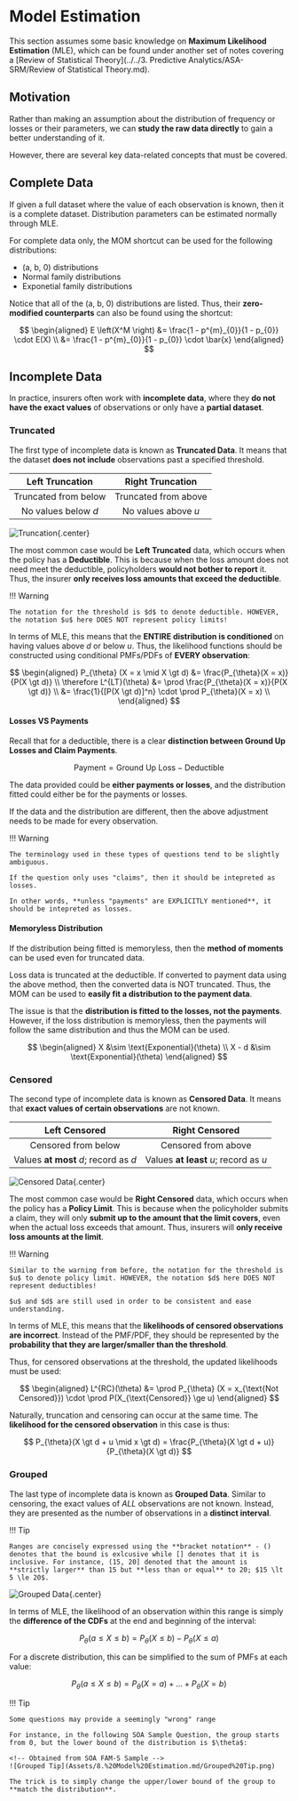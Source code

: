 # **Model Estimation**

This section assumes some basic knowledge on **Maximum Likelihood Estimation** (MLE), which can be found under another set of notes covering a [Review of Statistical Theory](../../3. Predictive Analytics/ASA-SRM/Review of Statistical Theory.md).

## **Motivation**

Rather than making an assumption about the distribution of frequency or losses or their parameters, we can **study the raw data directly** to gain a better understanding of it.

However, there are several key data-related concepts that must be covered.

## **Complete Data**

If given a full dataset where the value of each observation is known, then it is a complete dataset. Distribution parameters can be estimated normally through MLE.

For complete data only, the MOM shortcut can be used for the following distributions:

* (a, b, 0) distributions
* Normal family distributions
* Exponetial family distributions

Notice that all of the (a, b, 0) distributions are listed. Thus, their **zero-modified counterparts** can also be found using the shortcut:

$$
\begin{aligned}
    E \left(X^M \right)
    &= \frac{1 - p^{m}_{0}}{1 - p_{0}} \cdot E(X) \\
    &= \frac{1 - p^{m}_{0}}{1 - p_{0}} \cdot \bar{x}
\end{aligned}
$$

## **Incomplete Data**

In practice, insurers often work with **incomplete data**, where they **do not have the exact values** of observations or only have a **partial dataset**.

### **Truncated**

The first type of incomplete data is known as **Truncated Data**. It means that the dataset **does not include** observations past a specified threshold.

<center>

| Left Truncation | Right Truncation |
| :-: | :-: |
| Truncated from below | Truncated from above |
| No values below $d$ | No values above $u$ |

</center>

<!-- Obtained from R-Bloggers -->
![Truncation](Assets/8.%20Model%20Estimation.md/Truncated%20Data.png){.center}

The most common case would be **Left Truncated** data, which occurs when the policy has a **Deductible**. This is because when the loss amount does not need meet the deductible, policyholders **would not bother to report** it. Thus, the insurer **only receives loss amounts that exceed the deductible**.

!!! Warning

    The notation for the threshold is $d$ to denote deductible. HOWEVER, the notation $u$ here DOES NOT represent policy limits!

In terms of MLE, this means that the **ENTIRE distribution is conditioned** on having values above $d$ or below $u$. Thus, the likelihood functions should be constructed using conditional PMFs/PDFs of **EVERY observation**:

$$
\begin{aligned}
    P_{\theta} (X = x \mid X \gt d) &= \frac{P_{\theta}(X = x)}{P(X \gt d)} \\
    \therefore L^{LT}(\theta)
    &= \prod \frac{P_{\theta}(X = x)}{P(X \gt d)} \\
    &= \frac{1}{[P(X \gt d)]^n} \cdot \prod P_{\theta}(X = x) \\
\end{aligned}
$$

#### **Losses VS Payments**

Recall that for a deductible, there is a clear **distinction between Ground Up Losses and Claim Payments**.

$$
    \text{Payment} = \text{Ground Up Loss} - \text{Deductible}
$$

The data provided could be **either payments or losses**, and the distribution fitted could either be for the payments or losses.

If the data and the distribution are different, then the above adjustment needs to be made for every observation.

!!! Warning

    The terminology used in these types of questions tend to be slightly ambiguous.

    If the question only uses "claims", then it should be intepreted as losses.

    In other words, **unless "payments" are EXPLICITLY mentioned**, it should be intepreted as losses.

#### **Memoryless Distribution**

If the distribution being fitted is memoryless, then the **method of moments** can be used even for truncated data.

Loss data is truncated at the deductible. If converted to payment data using the above method, then the converted data is NOT truncated. Thus, the MOM can be used to **easily fit a distribution to the payment data**.

The issue is that the **distribution is fitted to the losses, not the payments**. However, if the loss distribution is memoryless, then the payments will follow the same distribution and thus the MOM can be used.

$$
\begin{aligned}
    X &\sim \text{Exponential}(\theta) \\
    X - d &\sim \text{Exponential}(\theta)
\end{aligned}
$$

### **Censored**

The second type of incomplete data is known as **Censored Data**. It means that **exact values of certain observations** are not known.

<center>

| Left Censored | Right Censored |
| :-: | :-: |
| Censored from below | Censored from above |
| Values **at most** $d$; record as $d$ | Values **at least** $u$; record as $u$ |

</center>

<!-- Obtained from Psychoneuroendocrinology Volume 129, July 2021, 105274 -->
![Censored Data](Assets/8.%20Model%20Estimation.md/Censored%20Data.png){.center}

The most common case would be **Right Censored** data, which occurs when the policy has a **Policy Limit**. This is because when the policyholder submits a claim, they will only **submit up to the amount that the limit covers**, even when the actual loss exceeds that amount. Thus, insurers will **only receive loss amounts at the limit**.

!!! Warning

    Similar to the warning from before, the notation for the threshold is $u$ to denote policy limit. HOWEVER, the notation $d$ here DOES NOT represent deductibles!

    $u$ and $d$ are still used in order to be consistent and ease understanding.

In terms of MLE, this means that the **likelihoods of censored observations are incorrect**. Instead of the PMF/PDF, they should be represented by the **probability that they are larger/smaller than the threshold**.

Thus, for censored observations at the threshold, the updated likelihoods must be used:

$$
\begin{aligned}
    L^{RC}(\theta) &= \prod P_{\theta} (X = x_{\text{Not Censored}}) \cdot \prod P(X_{\text{Censored}} \ge u)
\end{aligned}
$$

Naturally, truncation and censoring can occur at the same time. The **likelihood for the censored observation** in this case is thus:

$$
    P_{\theta}(X \gt d + u \mid x \gt d) = \frac{P_{\theta}(X \gt d + u)}{P_{\theta}(X \gt d)}
$$

### **Grouped**

The last type of incomplete data is known as **Grouped Data**. Similar to censoring, the exact values of *ALL* observations are not known. Instead, they are presented as the number of observations in a **distinct interval**.

!!! Tip

    Ranges are concisely expressed using the **bracket notation** - () denotes that the bound is exlcusive while [] denotes that it is inclusive. For instance, (15, 20] denoted that the amount is **strictly larger** than 15 but **less than or equal** to 20; $15 \lt 5 \le 20$.

<!-- Obtained from Coaching Actuaries -->
![Grouped Data](Assets/8.%20Model%20Estimation.md/Grouped%20Data.png){.center}

In terms of MLE, the likelihood of an observation within this range is simply the **difference of the CDFs** at the end and beginning of the interval:

$$
    P_{\theta}(a \le X \le b) = P_{\theta}(X \le b) - P_{\theta}(X \le a)
$$

For a discrete distribution, this can be simplified to the sum of PMFs at each value:

$$
    P_{\theta}(a \le X \le b) = P_{\theta}(X = a) + \dots + P_{\theta}(X = b)
$$

!!! Tip

    Some questions may provide a seemingly "wrong" range

    For instance, in the following SOA Sample Question, the group starts from 0, but the lower bound of the distribution is $\theta$:

    <!-- Obtained from SOA FAM-S Sample -->
    ![Grouped Tip](Assets/8.%20Model%20Estimation.md/Grouped%20Tip.png)

    The trick is to simply change the upper/lower bound of the group to **match the distribution**.

